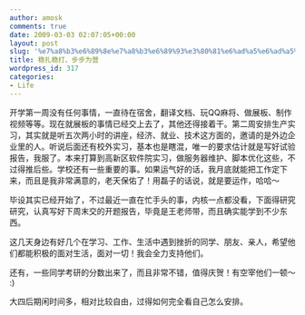 ```yaml
---
author: amosk
comments: true
date: 2009-03-03 02:07:05+00:00
layout: post
slug: '%e7%a8%b3%e6%89%8e%e7%a8%b3%e6%89%93%e3%80%81%e6%ad%a5%e6%ad%a5%e4%b8%ba%e8%90%a5'
title: 稳扎稳打、步步为营
wordpress_id: 317
categories:
- Life
---
```


开学第一周没有任何事情，一直待在宿舍，翻译文档、玩QQ麻将、做展板、制作视频等等。现在就展板的事情已经交上去了，其他还得接着干。第二周安排生产实习，其实就是听五次两小时的讲座，经济、就业、技术这方面的，邀请的是外边企业里的人。听说后面还有校外实习，基本也是瞎混，唯一的要求估计就是写好试验报告，我服了。本来打算到高新区软件院实习，做服务器维护、脚本优化这些，不过得推后些。学校还有一些重要的事。如果运气好的话，我月底就能把工作定下来，而且是我非常满意的，老天保佑了！用磊子的话说，就是要运作，哈哈～

毕设其实已经开始了，不过最近一直在忙手头的事，内核一点都没看，下面得研究研究，认真写好下周末交的开题报告，毕竟是王老师带，而且确实能学到不少东西。

这几天身边有好几个在学习、工作、生活中遇到挫折的同学、朋友、亲人，希望他们都能积极的面对生活，面对一切！我会全力支持他们。

还有，一些同学考研的分数出来了，而且非常不错，值得庆贺！有空宰他们一顿～ :)

大四后期闲时间多，相对比较自由，过得如何完全看自己怎么安排。
